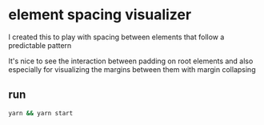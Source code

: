 # element spacing visualizer

I created this to play with spacing between elements that follow a predictable pattern

It's nice to see the interaction between padding on root elements and also especially
for visualizing the margins between them with margin collapsing

## run

```sh
yarn && yarn start
```


